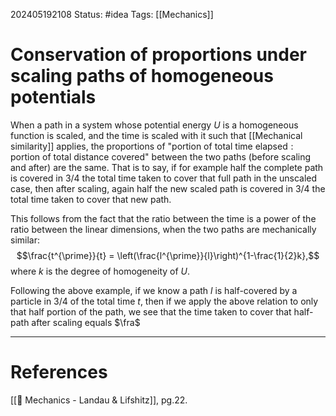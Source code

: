 202405192108
Status: #idea
Tags: [[Mechanics]]

# Conservation of proportions under scaling paths of homogeneous potentials

When a path in a system whose potential energy $U$ is a homogeneous function is scaled, and the time is scaled with it such that [[Mechanical similarity]] applies, the proportions of $\text{"portion of total time elapsed}:\text{portion of total distance covered"}$ between the two paths (before scaling and after) are the same. That is to say, if for example half the complete path is covered in 3/4 the total time taken to cover that full path in the unscaled case, then after scaling, again half the new scaled path is covered in 3/4 the total time taken to cover that new path.

This follows from the fact that the ratio between the time is a power of the ratio between the linear dimensions, when the two paths are mechanically similar:
$$\frac{t^{\prime}}{t} = \left(\frac{l^{\prime}}{l}\right)^{1-\frac{1}{2}k},$$
where $k$ is the degree of homogeneity of $U$. 

Following the above example, if we know a path $l$ is half-covered by a particle in 3/4 of the total time $t$, then if we apply the above relation to only that half portion of the path, we see that the time taken to cover that half-path after scaling equals $\fra$

___
# References
[[📕 Mechanics - Landau & Lifshitz]], pg.22.